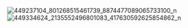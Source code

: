 
![449237104_801268515461739_8874477089065733100_n](https://github.com/Salimboughanmi/cart-aplication_flutter/assets/92154372/780c89e5-a4db-4c4b-b61e-f6ae813027c3)
![449334624_2135552496801083_417630592625854862_n](https://github.com/Salimboughanmi/cart-aplication_flutter/assets/92154372/6bea3a97-19c8-4866-9f24-1d6d419d0688)
